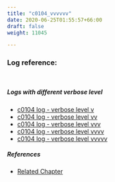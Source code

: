 ```yaml
---
title: "c0104_vvvvvv"
date: 2020-06-25T01:55:57+66:00
draft: false
weight: 11045

---
```


### Log reference: <no value>

```
    
```

##### Logs with different verbose level
* [c0104 log - verbose level v](../../logs/c0104_v)
* [c0104 log - verbose level vv](../../logs/c0104_vv)
* [c0104 log - verbose level vvv](../../logs/c0104_vvv)
* [c0104 log - verbose level vvvv](../../logs/c0104_vvvv)
* [c0104 log - verbose level vvvvv](../../logs/c0104_vvvvv)

##### References
* [Related Chapter](../../quick-start/c0104)
